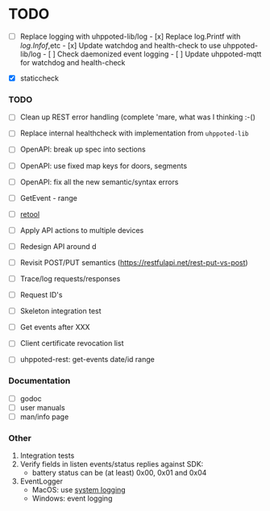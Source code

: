 # TODO

- [ ] Replace logging with uhppoted-lib/log
      - [x] Replace log.Printf with _log.Infof_,etc
      - [x] Update watchdog and health-check to use uhppoted-lib/log
      - [ ] Check daemonized event logging
      - [ ] Update uhppoted-mqtt for watchdog and health-check

- [x] staticcheck

### TODO

- [ ] Clean up REST error handling (complete 'mare, what was I thinking :-()
- [ ] Replace internal healthcheck with implementation from `uhppoted-lib`
- [ ] OpenAPI: break up spec into sections
- [ ] OpenAPI: use fixed map keys for doors, segments
- [ ] OpenAPI: fix all the new semantic/syntax errors
- [ ] GetEvent - range

- [ ] [retool](https://retool.com)
- [ ] Apply API actions to multiple devices
- [ ] Redesign API around d
- [ ] Revisit POST/PUT semantics (https://restfulapi.net/rest-put-vs-post)
- [ ] Trace/log requests/responses
- [ ] Request ID's
- [ ] Skeleton integration test
- [ ] Get events after XXX
- [ ] Client certificate revocation list
- [ ] uhppoted-rest: get-events date/id range

### Documentation

- [ ] godoc
- [ ] user manuals
- [ ] man/info page

### Other

1.  Integration tests
2.  Verify fields in listen events/status replies against SDK:
    - battery status can be (at least) 0x00, 0x01 and 0x04
3.  EventLogger 
    - MacOS: use [system logging](https://developer.apple.com/documentation/os/logging)
    - Windows: event logging

